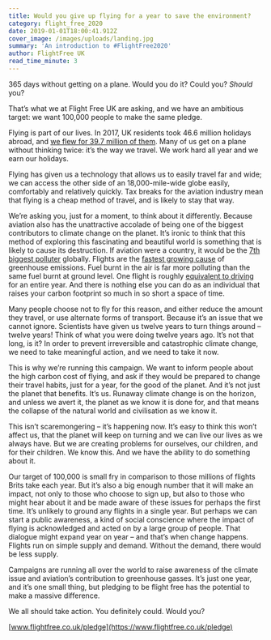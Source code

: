 ```yaml
---
title: Would you give up flying for a year to save the environment?
category: flight_free_2020
date: 2019-01-01T18:00:41.912Z
cover_image: /images/uploads/landing.jpg
summary: 'An introduction to #FlightFree2020'
author: FlightFree UK
read_time_minute: 3
---
```

365 days without getting on a plane. Would you do it? Could you? _Should_ you? 

That’s what we at Flight Free UK are asking, and we have an ambitious target: we want 100,000 people to make the same pledge.

Flying is part of our lives. In 2017, UK residents took 46.6 million holidays abroad, and [we flew for 39.7 million of them](https://www.ons.gov.uk/peoplepopulationandcommunity/leisureandtourism/datasets/ukresidentsvisitsabroad). Many of us get on a plane without thinking twice: it’s the way we travel. We work hard all year and we earn our holidays. 

Flying has given us a technology that allows us to easily travel far and wide; we can access the other side of an 18,000-mile-wide globe easily, comfortably and relatively quickly. Tax breaks for the aviation industry mean that flying is a cheap method of travel, and is likely to stay that way. 

We’re asking you, just for a moment, to think about it differently. Because aviation also has the unattractive accolade of being one of the biggest contributors to climate change on the planet. It’s ironic to think that this method of exploring this fascinating and beautiful world is something that is likely to cause its destruction. If aviation were a country, it would be the [7th biggest polluter](http://afreeride.org/about/) globally. Flights are the [fastest growing cause](http://afreeride.org/about/) of greenhouse emissions. Fuel burnt in the air is far more polluting than the same fuel burnt at ground level. One flight is roughly [equivalent to driving](/why_flight_free) for an entire year. And there is nothing else you can do as an individual that raises your carbon footprint so much in so short a space of time.

Many people choose not to fly for this reason, and either reduce the amount they travel, or use alternate forms of transport. Because it’s an issue that we cannot ignore. Scientists have given us twelve years to turn things around – twelve years! Think of what you were doing twelve years ago. It’s not that long, is it? In order to prevent irreversible and catastrophic climate change, we need to take meaningful action, and we need to take it now.

This is why we’re running this campaign. We want to inform people about the high carbon cost of flying, and ask if they would be prepared to change their travel habits, just for a year, for the good of the planet. And it’s not just the planet that benefits. It’s us. Runaway climate change is on the horizon, and unless we avert it, the planet as we know it is done for, and that means the collapse of the natural world and civilisation as we know it. 

This isn’t scaremongering – it’s happening now. It’s easy to think this won’t affect us, that the planet will keep on turning and we can live our lives as we always have. But we are creating problems for ourselves, our children, and for their children. We know this. And we have the ability to do something about it.

Our target of 100,000 is small fry in comparison to those millions of flights Brits take each year. But it’s also a big enough number that it will make an impact, not only to those who choose to sign up, but also to those who might hear about it and be made aware of these issues for perhaps the first time. It’s unlikely to ground any flights in a single year. But perhaps we can start a public awareness, a kind of social conscience where the impact of flying is acknowledged and acted on by a large group of people. That dialogue might expand year on year – and that’s when change happens. Flights run on simple supply and demand. Without the demand, there would be less supply.

Campaigns are running all over the world to raise awareness of the climate issue and aviation’s contribution to greenhouse gasses. It’s just one year, and it’s one small thing, but pledging to be flight free has the potential to make a massive difference. 

We all should take action. You definitely could. Would you?

[www.flightfree.co.uk/pledge](https://www.flightfree.co.uk/pledge)
